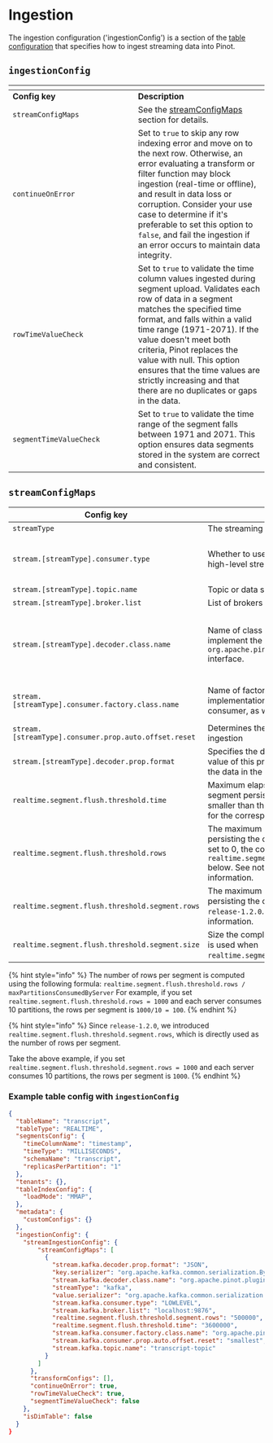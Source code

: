 # Ingestion

The ingestion configuration ('ingestionConfig') is a section of the [table configuration](table.md) that specifies how to ingest streaming data into Pinot.

## `ingestionConfig`

<table data-header-hidden><thead><tr><th width="231"></th><th></th></tr></thead><tbody><tr><td><strong>Config key</strong></td><td><strong>Description</strong></td></tr><tr><td><code>streamConfigMaps</code> </td><td>See the <a href="ingestion.md#streamconfigmaps">streamConfigMaps</a> section for details. </td></tr><tr><td><code>continueOnError</code></td><td>Set to <code>true</code> to skip any row indexing error and move on to the next row. Otherwise, an error evaluating a transform or filter function may block ingestion (real-time or offline), and result in data loss or corruption. Consider your use case to determine if it's preferable to set this option to <code>false</code>, and fail the ingestion if an error occurs to maintain data integrity.</td></tr><tr><td><code>rowTimeValueCheck</code></td><td>Set to <code>true</code> to validate the time column values ingested during segment upload. Validates each row of data in a segment matches the specified time format, and falls within a valid time range (1971-2071). If the value doesn't meet both criteria, Pinot replaces the value with null. This option ensures that the time values are strictly increasing and that there are no duplicates or gaps in the data.</td></tr><tr><td><code>segmentTimeValueCheck</code></td><td>Set to <code>true</code> to validate the time range of the segment falls between 1971 and 2071. This option ensures data segments stored in the system are correct and consistent.</td></tr></tbody></table>

## `streamConfigMaps`

| **Config key**                                        | **Description**                                                                                                                                                                                                                             | **Supported values**                                                                                                                                                                                                                                                                                                                                                                                                                                                                                                                                                                  |
| ----------------------------------------------------- | ------------------------------------------------------------------------------------------------------------------------------------------------------------------------------------------------------------------------------------------- | ------------------------------------------------------------------------------------------------------------------------------------------------------------------------------------------------------------------------------------------------------------------------------------------------------------------------------------------------------------------------------------------------------------------------------------------------------------------------------------------------------------------------------------------------------------------------------------- |
| `streamType`                                          | The streaming platform to ingest data from                                                                                                                                                                                                  | `kafka`                                                                                                                                                                                                                                                                                                                                                                                                                                                                                                                                                                               |
| `stream.[streamType].consumer.type`                   | Whether to use per partition low-level consumer or high-level stream consumer                                                                                                                                                               | <p>- <code>lowLevel</code>: Consume data from each partition with offset management. </p><p>- <code>highLevel</code>: Consume data without control over the partitions.</p>                                                                                                                                                                                                                                                                                                                                                                                                           |
| `stream.[streamType].topic.name`                      | Topic or data source to ingest data from                                                                                                                                                                                                    | String                                                                                                                                                                                                                                                                                                                                                                                                                                                                                                                                                                                |
| `stream.[streamType].broker.list`                     | List of brokers                                                                                                                                                                                                                             |                                                                                                                                                                                                                                                                                                                                                                                                                                                                                                                                                                                       |
| `stream.[streamType].decoder.class.name`              | Name of class to parse the data. The class should implement the `org.apache.pinot.spi.stream.StreamMessageDecoder` interface.                                                                                                               | String. Available options: - `org.apache.pinot.plugin.inputformat.json.JSONMessageDecoder` - `org.apache.pinot.plugin.inputformat.avro.KafkaAvroMessageDecoder` - `org.apache.pinot.plugin.inputformat.avro.SimpleAvroMessageDecoder` - `org.apache.pinot.plugin.inputformat.avro.confluent.KafkaConfluentSchemaRegistryAvroMessageDecoder` - `org.apache.pinot.plugin.inputformat.csv.CSVMessageDecoder` - `org.apache.pinot.plugin.inputformat.protobuf.ProtoBufMessageDecoder` - `org.apache.pinot.plugin.inputformat.protobuf.KafkaConfluentSchemaRegistryProtoBufMessageDecoder` |
| `stream.[streamType].consumer.factory.class.name`     | Name of factory class to provide the appropriate implementation of low-level and high-level consumer, as well as the metadata                                                                                                               | String. Available options: - `org.apache.pinot.plugin.stream.kafka09.KafkaConsumerFactory` - `org.apache.pinot.plugin.stream.kafka20.KafkaConsumerFactory` - `org.apache.pinot.plugin.stream.kinesis.KinesisConsumerFactory` - `org.apache.pinot.plugin.stream.pulsar.PulsarConsumerFactory`                                                                                                                                                                                                                                                                                          |
| `stream.[streamType].consumer.prop.auto.offset.reset` | Determines the offset from which to start the ingestion                                                                                                                                                                                     | - `smallest` - `largest` - timestamp in milliseconds                                                                                                                                                                                                                                                                                                                                                                                                                                                                                                                                  |
| `stream.[streamType].decoder.prop.format`             | Specifies the data format to ingest via a stream. The value of this property should match the format of the data in the stream.                                                                                                             | - `JSON`                                                                                                                                                                                                                                                                                                                                                                                                                                                                                                                                                                              |
| `realtime.segment.flush.threshold.time`               | Maximum elapsed time after which a consuming segment persist. Note that this time should be smaller than the Kafka retention period configured for the corresponding topic.                                                                 | String, such `1d` or `4h30m`. Default is `6h` (six hours).                                                                                                                                                                                                                                                                                                                                                                                                                                                                                                                            |
| `realtime.segment.flush.threshold.rows`               | The maximum number of rows to consume before persisting the consuming segment. If this value is set to 0, the configuration looks to `realtime.segment.flush.threshold.segment.size` below. See note below this table for more information. | Default is 5,000,000                                                                                                                                                                                                                                                                                                                                                                                                                                                                                                                                                                  |
| `realtime.segment.flush.threshold.segment.rows`       | The maximum number of rows to consume before persisting the consuming segment. Added since `release-1.2.0`. See note below this table for more information.                                                                                 | Int                                                                                                                                                                                                                                                                                                                                                                                                                                                                                                                                                                                   |
| `realtime.segment.flush.threshold.segment.size`       | Size the completed segments should be. This value is used when `realtime.segment.flush.threshold.rows` is set to 0.                                                                                                                         | String, such as `150M` or `1.1G`., etc. Default is `200M` (200 megabytes). You can also specify additional configurations for the consumer directly into `streamConfigMaps`. For example, for Kafka streams, add any of the configs described in [Kafka configuration page](https://kafka.apache.org/documentation/#consumerconfigs) to pass them directly to the Kafka consumer.                                                                                                                                                                                                     |

{% hint style="info" %}
The number of rows per segment is computed using the following formula: `realtime.segment.flush.threshold.rows / maxPartitionsConsumedByServer` For example, if you set `realtime.segment.flush.threshold.rows = 1000` and each server consumes 10 partitions, the rows per segment is `1000/10 = 100`.
{% endhint %}

{% hint style="info" %}
Since `release-1.2.0`, we introduced `realtime.segment.flush.threshold.segment.rows`, which is directly used as the number of rows per segment.

Take the above example, if you set `realtime.segment.flush.threshold.segment.rows = 1000` and each server consumes 10 partitions, the rows per segment is `1000`.
{% endhint %}

### Example table config with `ingestionConfig`

```json
{
  "tableName": "transcript",
  "tableType": "REALTIME",
  "segmentsConfig": {
    "timeColumnName": "timestamp",
    "timeType": "MILLISECONDS",
    "schemaName": "transcript",
    "replicasPerPartition": "1"
  },
  "tenants": {},
  "tableIndexConfig": {
    "loadMode": "MMAP",
  },
  "metadata": {
    "customConfigs": {}
  },
  "ingestionConfig": {
    "streamIngestionConfig": {
        "streamConfigMaps": [
          {
            "stream.kafka.decoder.prop.format": "JSON",
            "key.serializer": "org.apache.kafka.common.serialization.ByteArraySerializer",
            "stream.kafka.decoder.class.name": "org.apache.pinot.plugin.stream.kafka.KafkaJSONMessageDecoder",
            "streamType": "kafka",
            "value.serializer": "org.apache.kafka.common.serialization.ByteArraySerializer",
            "stream.kafka.consumer.type": "LOWLEVEL",
            "stream.kafka.broker.list": "localhost:9876",
            "realtime.segment.flush.threshold.segment.rows": "500000",
            "realtime.segment.flush.threshold.time": "3600000",
            "stream.kafka.consumer.factory.class.name": "org.apache.pinot.plugin.stream.kafka20.KafkaConsumerFactory",
            "stream.kafka.consumer.prop.auto.offset.reset": "smallest",
            "stream.kafka.topic.name": "transcript-topic"
          }
        ]
      },
      "transformConfigs": [],
      "continueOnError": true,
      "rowTimeValueCheck": true,
      "segmentTimeValueCheck": false
    },
    "isDimTable": false
  }
}
```
